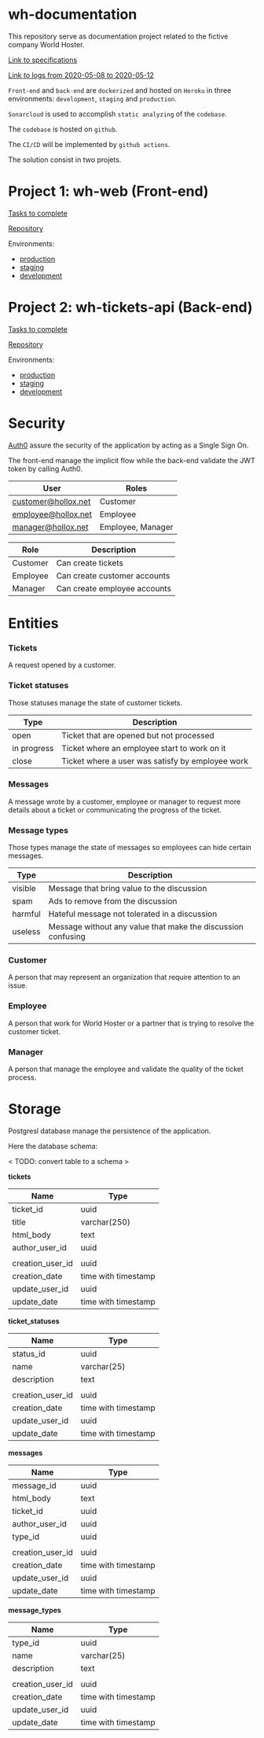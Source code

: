 # wh-documentation

This repository serve as documentation project related to the fictive company World Hoster.

[Link to specifications](./documents/specifications.md)

[Link to logs from 2020-05-08 to 2020-05-12](./documents/logs.md)

`Front-end` and `back-end` are `dockerized` and hosted on `Heroku` in three environments: `development`, `staging` and `production`. 

`Sonarcloud` is used to accomplish `static analyzing` of the `codebase`.

The `codebase` is hosted on `github`.

The `CI/CD` will be implemented by `github actions`.

The solution consist in two projets.

# Project 1: wh-web (Front-end)

[Tasks to complete](https://github.com/hollox/wh-documentation/projects/3)

[Repository](https://github.com/hollox/wh-web)

Environments:
- [production](https://www.worldhoster.live)
- [staging](http://staging.worldhoster.live)
- [development](http://dev.worldhoster.live) 
    
# Project 2: wh-tickets-api (Back-end)

[Tasks to complete](https://github.com/hollox/wh-documentation/projects/1)

[Repository](https://github.com/hollox/wh-support-api)

Environments:
- [production](https://tickets-api.worldhoster.live/v1/tickets) 
- [staging](https://tickets-api.worldhoster.live/v1/tickets) 
- [development](https://tickets-api.worldhoster.live/v1/tickets) 

# Security

[Auth0](auth0.com) assure the security of the application by acting as a Single Sign On.

The front-end manage the implicit flow while the back-end validate the JWT token by calling Auth0. 

| User                | Roles
|---------------------|---------------------------------
| customer@hollox.net | Customer
| employee@hollox.net | Employee
| manager@hollox.net  | Employee, Manager

| Role       | Description
|------------|---------------------------------
| Customer   | Can create tickets
| Employee   | Can create customer accounts
| Manager    | Can create employee accounts

# Entities

### Tickets

A request opened by a customer.

### Ticket statuses

Those statuses manage the state of customer tickets.

| Type        | Description
|-------------|-------------------------
| open        | Ticket that are opened but not processed
| in progress | Ticket where an employee start to work on it
| close       | Ticket where a user was satisfy by employee work

### Messages

A message wrote by a customer, employee or manager to request more details about a ticket or communicating the progress of the ticket.

### Message types

Those types manage the state of messages so employees can hide certain messages.

| Type    | Description
|---------|-------------------------
| visible | Message that bring value to the discussion
| spam    | Ads to remove from the discussion
| harmful | Hateful message not tolerated in a discussion
| useless | Message without any value that make the discussion confusing

### Customer

A person that may represent an organization that require attention to an issue.

### Employee

A person that work for World Hoster or a partner that is trying to resolve the customer ticket.

### Manager

A person that manage the employee and validate the quality of the ticket process.

# Storage

Postgresl database manage the persistence of the application.

Here the database schema:

< TODO: convert table to a schema >

**tickets**

| Name             | Type
|------------------|--------
| ticket_id        | uuid
| title            | varchar(250)
| html_body        | text
| author_user_id   | uuid
||
| creation_user_id | uuid
| creation_date    | time with timestamp
| update_user_id   | uuid
| update_date      | time with timestamp

**ticket_statuses**

| Name             | Type
|------------------|--------
| status_id        | uuid
| name             | varchar(25)
| description      | text
||
| creation_user_id | uuid
| creation_date    | time with timestamp
| update_user_id   | uuid
| update_date      | time with timestamp

**messages**

| Name             | Type
|------------------|--------
| message_id       | uuid
| html_body        | text
| ticket_id        | uuid
| author_user_id   | uuid
| type_id          | uuid
||
| creation_user_id | uuid
| creation_date    | time with timestamp
| update_user_id   | uuid
| update_date      | time with timestamp

**message_types**

| Name             | Type
|------------------|--------
| type_id          | uuid
| name             | varchar(25)
| description      | text
||
| creation_user_id | uuid
| creation_date    | time with timestamp
| update_user_id   | uuid
| update_date      | time with timestamp
